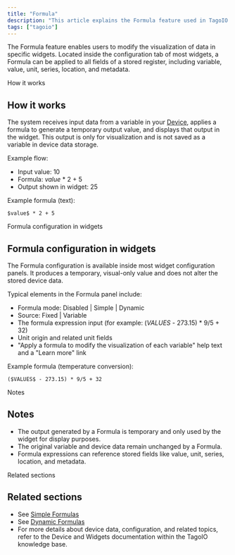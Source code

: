 ```yaml
---
title: "Formula"
description: "This article explains the Formula feature used in TagoIO widgets to modify how input data is visualized, describing how formulas are applied, example expressions, and the widget configuration options for formulas."
tags: ["tagoio"]
---
```


The Formula feature enables users to modify the visualization of data in specific widgets. Located inside the configuration tab of most widgets, a Formula can be applied to all fields of a stored register, including variable, value, unit, series, location, and metadata.

<!-- Image placeholder removed for build -->

How it works
## How it works
The system receives input data from a variable in your [Device](../devices/devices), applies a formula to generate a temporary output value, and displays that output in the widget. This output is only for visualization and is not saved as a variable in device data storage.

Example flow:
- Input value: 10
- Formula: $value$ * 2 + 5
- Output shown in widget: 25

Example formula (text):
```text
$value$ * 2 + 5
```

Formula configuration in widgets
## Formula configuration in widgets
The Formula configuration is available inside most widget configuration panels. It produces a temporary, visual-only value and does not alter the stored device data.

<!-- Image placeholder removed for build -->

Typical elements in the Formula panel include:
- Formula mode: Disabled | Simple | Dynamic
- Source: Fixed | Variable
- The formula expression input (for example: ($VALUES$ - 273.15) * 9/5 + 32)
- Unit origin and related unit fields
- "Apply a formula to modify the visualization of each variable" help text and a "Learn more" link

Example formula (temperature conversion):
```text
($VALUES$ - 273.15) * 9/5 + 32
```

Notes
## Notes
- The output generated by a Formula is temporary and only used by the widget for display purposes.
- The original variable and device data remain unchanged by a Formula.
- Formula expressions can reference stored fields like value, unit, series, location, and metadata.

Related sections
## Related sections
- See [Simple Formulas](../widgets/widgets-overview)
- See [Dynamic Formulas](../custom-settings)
- For more details about device data, configuration, and related topics, refer to the Device and Widgets documentation within the TagoIO knowledge base.